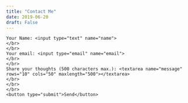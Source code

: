 ```yaml
---
title: "Contact Me"
date: 2019-06-20
draft: False
---
```

<form action="https://getform.io/f/104f24be-8919-4161-a211-82fd5961c0ff" method="POST">

    Your Name: <input type="text" name="name">
    </br>
    </br>
    Your email: <input type="email" name="email">
    </br>
    </br>
    Share your thoughts (500 characters max.): <textarea name="message" rows="10" cols="50" maxlength="500"></textarea>
    </br>
    </br>
    </br>
    <button type="submit">Send</button>
</form>